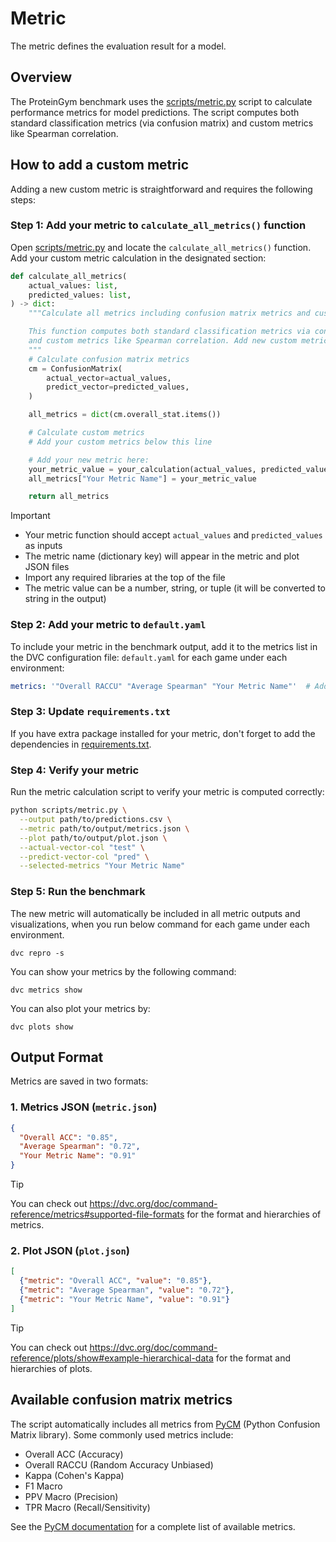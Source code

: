 # Metric

The metric defines the evaluation result for a model.

## Overview

The ProteinGym benchmark uses the [scripts/metric.py](../scripts/metric.py) script to calculate performance metrics for model predictions. The script computes both standard classification metrics (via confusion matrix) and custom metrics like Spearman correlation.

## How to add a custom metric

Adding a new custom metric is straightforward and requires the following steps:

### Step 1: Add your metric to `calculate_all_metrics()` function

Open [scripts/metric.py](../scripts/metric.py) and locate the `calculate_all_metrics()` function. Add your custom metric calculation in the designated section:

```python
def calculate_all_metrics(
    actual_values: list,
    predicted_values: list,
) -> dict:
    """Calculate all metrics including confusion matrix metrics and custom metrics.

    This function computes both standard classification metrics via confusion matrix
    and custom metrics like Spearman correlation. Add new custom metrics here.
    """
    # Calculate confusion matrix metrics
    cm = ConfusionMatrix(
        actual_vector=actual_values,
        predict_vector=predicted_values,
    )

    all_metrics = dict(cm.overall_stat.items())

    # Calculate custom metrics
    # Add your custom metrics below this line

    # Add your new metric here:
    your_metric_value = your_calculation(actual_values, predicted_values)
    all_metrics["Your Metric Name"] = your_metric_value

    return all_metrics
```

> [!IMPORTANT]
> - Your metric function should accept `actual_values` and `predicted_values` as inputs
> - The metric name (dictionary key) will appear in the metric and plot JSON files
> - Import any required libraries at the top of the file
> - The metric value can be a number, string, or tuple (it will be converted to string in the output)

### Step 2: Add your metric to `default.yaml`

To include your metric in the benchmark output, add it to the metrics list in the DVC configuration file: `default.yaml` for each game under each environment:

```yaml
metrics: '"Overall RACCU" "Average Spearman" "Your Metric Name"'  # Add your new metric here
```

### Step 3: Update `requirements.txt`

If you have extra package installed for your metric, don't forget to add the dependencies in [requirements.txt](../requirements.txt).

### Step 4: Verify your metric

Run the metric calculation script to verify your metric is computed correctly:

```bash
python scripts/metric.py \
  --output path/to/predictions.csv \
  --metric path/to/output/metrics.json \
  --plot path/to/output/plot.json \
  --actual-vector-col "test" \
  --predict-vector-col "pred" \
  --selected-metrics "Your Metric Name"
```

### Step 5: Run the benchmark

The new metric will automatically be included in all metric outputs and visualizations, when you run below command for each game under each environment.

```shell
dvc repro -s
```

You can show your metrics by the following command:

```shell
dvc metrics show
```

You can also plot your metrics by:

```shell
dvc plots show
```

## Output Format

Metrics are saved in two formats:

### 1. Metrics JSON (`metric.json`)
```json
{
  "Overall ACC": "0.85",
  "Average Spearman": "0.72",
  "Your Metric Name": "0.91"
}
```

> [!TIP]
> You can check out https://dvc.org/doc/command-reference/metrics#supported-file-formats for the format and hierarchies of metrics.

### 2. Plot JSON (`plot.json`)
```json
[
  {"metric": "Overall ACC", "value": "0.85"},
  {"metric": "Average Spearman", "value": "0.72"},
  {"metric": "Your Metric Name", "value": "0.91"}
]
```

> [!TIP]
> You can check out https://dvc.org/doc/command-reference/plots/show#example-hierarchical-data for the format and hierarchies of plots.

## Available confusion matrix metrics

The script automatically includes all metrics from [PyCM](https://github.com/sepandhaghighi/pycm) (Python Confusion Matrix library). Some commonly used metrics include:

- Overall ACC (Accuracy)
- Overall RACCU (Random Accuracy Unbiased)
- Kappa (Cohen's Kappa)
- F1 Macro
- PPV Macro (Precision)
- TPR Macro (Recall/Sensitivity)

See the [PyCM documentation](https://www.pycm.io/doc/) for a complete list of available metrics.
